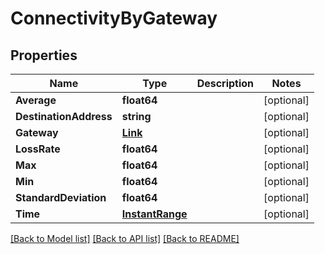 # ConnectivityByGateway

## Properties

Name | Type | Description | Notes
------------ | ------------- | ------------- | -------------
**Average** | **float64** |  | [optional] 
**DestinationAddress** | **string** |  | [optional] 
**Gateway** | [**Link**](Link.md) |  | [optional] 
**LossRate** | **float64** |  | [optional] 
**Max** | **float64** |  | [optional] 
**Min** | **float64** |  | [optional] 
**StandardDeviation** | **float64** |  | [optional] 
**Time** | [**InstantRange**](InstantRange.md) |  | [optional] 

[[Back to Model list]](../README.md#documentation-for-models) [[Back to API list]](../README.md#documentation-for-api-endpoints) [[Back to README]](../README.md)


